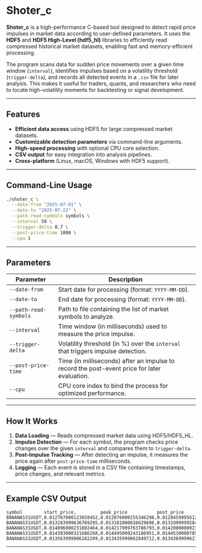 # Shoter\_c

**Shoter\_c** is a high-performance C-based tool designed to detect rapid price impulses in market data according to user-defined parameters.
It uses the **HDF5** and **HDF5 High-Level (hdf5\_hl)** libraries to efficiently read compressed historical market datasets, enabling fast and memory-efficient processing.

The program scans data for sudden price movements over a given time window (`interval`), identifies impulses based on a volatility threshold (`trigger-delta`), and records all detected events in a `.csv` file for later analysis.
This makes it useful for traders, quants, and researchers who need to locate high-volatility moments for backtesting or signal development.

---

## Features

* **Efficient data access** using HDF5 for large compressed market datasets.
* **Customizable detection parameters** via command-line arguments.
* **High-speed processing** with optional CPU core selection.
* **CSV output** for easy integration into analysis pipelines.
* **Cross-platform** (Linux, macOS, Windows with HDF5 support).

---

## Command-Line Usage

```bash
./shoter_c \
  --date-from "2025-07-01" \
  --date-to "2025-07-22" \
  --path-read-symbols symbols \
  --interval 50 \
  --trigger-delta 0.7 \
  --post-price-time 1000 \
  --cpu 1
```

---

## Parameters

| Parameter             | Description                                                                                  |
| --------------------- | -------------------------------------------------------------------------------------------- |
| `--date-from`         | Start date for processing (format: `YYYY-MM-DD`).                                            |
| `--date-to`           | End date for processing (format: `YYYY-MM-DD`).                                              |
| `--path-read-symbols` | Path to file containing the list of market symbols to analyze.                               |
| `--interval`          | Time window (in milliseconds) used to measure the price impulse.                             |
| `--trigger-delta`     | Volatility threshold (in %) over the `interval` that triggers impulse detection.             |
| `--post-price-time`   | Time (in milliseconds) after an impulse to record the post-event price for later evaluation. |
| `--cpu`               | CPU core index to bind the process for optimized performance.                                |

---

## How It Works

1. **Data Loading** — Reads compressed market data using HDF5/HDF5\_HL.
2. **Impulse Detection** — For each symbol, the program checks price changes over the given `interval` and compares them to `trigger-delta`.
3. **Post-Impulse Tracking** — After detecting an impulse, it measures the price again after `post-price-time` milliseconds.
4. **Logging** — Each event is stored in a CSV file containing timestamps, price changes, and relevant metrics.

---

## Example CSV Output

```
symbol        start_price,         peak_price           post_price
BANANAS31USDT,0.012767000123858452,0.012876000255346298,0.012845999561250210
BANANAS31USDT,0.013283999636769295,0.013181000016629696,0.013199999928474426
BANANAS31USDT,0.014096000231802464,0.014217999763786793,0.014200000092387199
BANANAS31USDT,0.014383000321686268,0.014495000243186951,0.014453000078598658
BANANAS31USDT,0.013563999906182289,0.013435999862849712,0.013436999962185368

```

---
